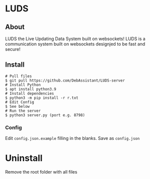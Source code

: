 # LUDS

## About 

LUDS the Live Updating Data System built on websockets! LUDS is a communication system built on websockets designjed to be fast and secure!

## Install

```
# Pull files
$ git pull https://github.com/DebAssistant/LUDS-server
# Install Python
$ apt install python3.9
# Install dependencies
$ python3 -m pip install -r r.txt
# Edit Config
$ See below
# Run the server
$ python3 server.py (port e.g. 8798)
```

### Config
Edit `config.json.example` filling in the blanks. Save as `config.json`

# Uninstall

Remove the root folder with all files